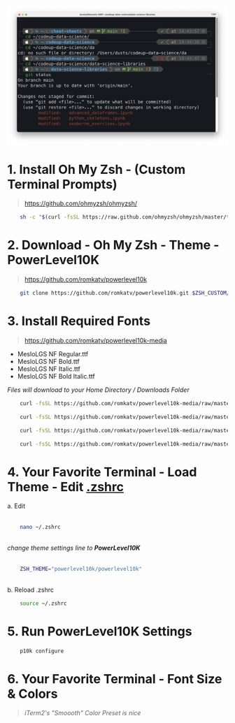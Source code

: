 <img align="center" width="800" src="ITerm2 + OhMyZsh + P10K.png">


# 1. Install Oh My Zsh - (Custom Terminal Prompts)
> https://github.com/ohmyzsh/ohmyzsh/
```bash
	sh -c "$(curl -fsSL https://raw.github.com/ohmyzsh/ohmyzsh/master/tools/install.sh)"
```
# 2. Download - Oh My Zsh - Theme - PowerLevel10K
> https://github.com/romkatv/powerlevel10k

```bash
	git clone https://github.com/romkatv/powerlevel10k.git $ZSH_CUSTOM/themes/powerlevel10k
```

# 3. Install Required Fonts
> https://github.com/romkatv/powerlevel10k-media

- MesloLGS NF Regular.ttf
- MesloLGS NF Bold.ttf
- MesloLGS NF Italic.ttf
- MesloLGS NF Bold Italic.ttf

_Files will download to your Home Directory / Downloads Folder_
    
```bash
	curl -fsSL https://github.com/romkatv/powerlevel10k-media/raw/master/MesloLGS%20NF%20Regular.ttf --output ~/Downloads/MesloLGS\ NF\ Regular.ttf
```
```bash
	curl -fsSL https://github.com/romkatv/powerlevel10k-media/raw/master/MesloLGS%20NF%20Bold.ttf --output ~/Downloads/MesloLGS\ NF\ Bold.ttf
```
```bash
	curl -fsSL https://github.com/romkatv/powerlevel10k-media/raw/master/MesloLGS%20NF%20Italic.ttf --output ~/Downloads/MesloLGS\ NF\ Italic.ttf
```
```bash
	curl -fsSL https://github.com/romkatv/powerlevel10k-media/raw/master/MesloLGS%20NF%20Bold%20Italic.ttf --output ~/Downloads/MesloLGS\ NF\ Bold\ Italic.ttf
```

# 4. Your Favorite Terminal - Load Theme - Edit [.zshrc](https://toolspond.com/zshrc/)
a. Edit
	
```bash
		
	nano ~/.zshrc
			
```
		
_change theme settings line to **PowerLevel10K**_
		
```bash
		
	ZSH_THEME="powerlevel10k/powerlevel10k"
			
```
b. Reload .zshrc
```bash
	source ~/.zshrc
```
# 5. Run PowerLevel10K Settings
```bash
	p10k configure
```

# 6. Your Favorite Terminal - Font Size & Colors
> _iTerm2's "Smoooth" Color Preset is nice_